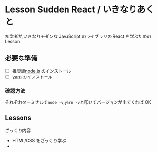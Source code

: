 # Lesson Sudden React / いきなりあくと

初学者が,いきなりモダンな JavaScript のライブラリの React を学ぶための Lesson

## 必要な準備

- [ ] 推奨版[node.js](https://nodejs.org/ja/) のインストール
- [ ] [yarn](https://yarnpkg.com/getting-started/install) のインストール

### 確認方法

それぞれターミナルで`node -v`,`yarn -v`と叩いてバージョンが出てくれば OK

## Lessons

ざっくり内容

- HTML/CSS をざっくり学ぶ
-
